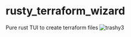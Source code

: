# rusty_terraform_wizard
Pure rust TUI to create terraform files
![trashy3](https://github.com/dvessey/rusty_terraform_wizard/assets/28381016/35e5f5d9-5705-41e2-b947-1dd229249f20)
